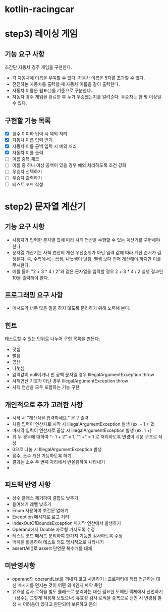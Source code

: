 # kotlin-racingcar

# step3) 레이싱 게임
## 기능 요구 사항
초간단 자동차 경주 게임을 구현한다.

- 각 자동차에 이름을 부여할 수 있다. 자동차 이름은 5자를 초과할 수 없다.
- 전진하는 자동차를 출력할 때 자동차 이름을 같이 출력한다.
- 자동차 이름은 쉼표(,)를 기준으로 구분한다.
- 자동차 경주 게임을 완료한 후 누가 우승했는지를 알려준다. 우승자는 한 명 이상일 수 있다.

## 구현할 기능 목록
-[X] 횟수 0 이하 입력 시 예외 처리
-[X] 자동차 이름 입력 받기
-[X] 자동차 이름 공백 입력 시 예외 처리
-[X] 자동차 이름 출력
-[ ] 이름 중복 체크
-[ ] 이름 중 하나 이상 공백이 있을 경우 예외 처리하도록 조건 강화
-[ ] 우승자 선택하기
-[ ] 우승자 출력하기
-[ ] 테스트 코드 작성

# step2) 문자열 계산기
## 기능 요구 사항
- 사용자가 입력한 문자열 값에 따라 사칙 연산을 수행할 수 있는 계산기를 구현해야 한다.
- 문자열 계산기는 사칙 연산의 계산 우선순위가 아닌 입력 값에 따라 계산 순서가 결정된다. 즉, 수학에서는 곱셈, 나눗셈이 덧셈, 뺄셈 보다 먼저 계산해야 하지만 이를 무시한다.
- 예를 들어 "2 + 3 * 4 / 2"와 같은 문자열을 입력할 경우 2 + 3 * 4 / 2 실행 결과인 10을 출력해야 한다.
## 프로그래밍 요구 사항
- 메서드가 너무 많은 일을 하지 않도록 분리하기 위해 노력해 본다.

## 힌트
테스트할 수 있는 단위로 나누어 구현 목록을 만든다.
- 덧셈
- 뺄셈
- 곱셈
- 나눗셈
- 입력값이 null이거나 빈 공백 문자일 경우 IllegalArgumentException throw
- 사칙연산 기호가 아닌 경우 IllegalArgumentException throw
- 사칙 연산을 모두 포함하는 기능 구현

## 개인적으로 추가 고려한 사항
- 시작 시 "계산식을 입력하세요." 문구 출력
- 처음 입력이 연산자로 시작 시 IllegalArgumentException 발생 (ex. - 1 + 2)
- 마지막 입력이 연산자로 끝날 시 IllegalArgumentException 발생 (ex. 1 +)
- 위 두 경우에 대하여 "- 1 + 2" = 1, "1 +" = 1 로 처리하도록 변경이 쉬운 구조로 작성
- 0으로 나눌 시 IllegalArgumentException 발생
- 음수, 소수 계산 가능하도록 하기
- 결과는 소수 두 번째 자리에서 반올림하여 나타내기
- 
## 피드백 반영 사항
- 상수 클래스 제거하여 결합도 낮추기
- 들여쓰기 레벨 낮추기
- Enum 사용하여 조건문 없애기
- Exception 메시지로 로그 처리
- IndexOutOfBoundsException 마지막 연산에서 발생하기
- Operand에서 Double 자료형 가지도록 수정
- 테스트 코드 메서드 분리하여 한가지 기능만 검사하도록 수정
- 백틱을 활용하여 테스트 의도 명시적으로 나타내기
- assertAll()로 assert 단언문 복수개를 대체
## 미반영사항
- operand의 operandList를 꺼내지 않고 사용하기 : 프로퍼티에 직접 접근하는 대신 메시지를 던지는 것이 어떤 의미인지 파악 못함
- 유효성 검사 로직을 별도 클래스로 분리하는 대신 필요한 도메인 객체에서 선언하기 : (상수는 그렇게 적용해 보았으나) 유효성 검사 로직을 중복으로 선언 시 변경점 발생 시 어려움이 있다고 판단되어 보류하고 문의
